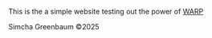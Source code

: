 This is the a simple website testing out the power of [WARP](https://www.warp.dev/)



Simcha Greenbaum &copy;2025